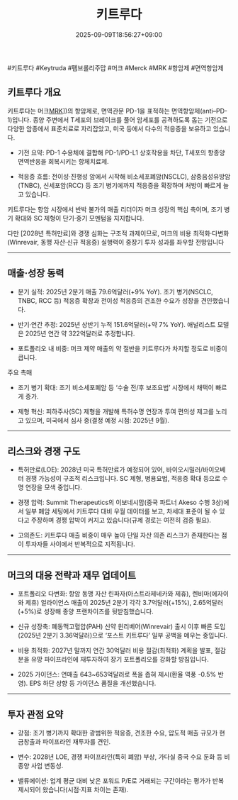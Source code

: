 ﻿---
title: "키트루다"
date: 2025-09-09T18:56:27+09:00
lastmod: 2025-09-09T18:56:27+09:00
type: docs
sidebar:
  open: true
weight: 20
---
<div style="display:none">
  <meta property="article:published_time" content="2025-09-09T09:56:27Z" />
  <meta property="article:modified_time" content="2025-09-09T09:56:27Z" />
</div>
#키트루다 #Keytruda #펨브롤리주맙 #머크 #Merck #MRK #항암제 #면역항암제 

## 키트루다 개요

키트루다는 머크[MRK](/company-analysis/mrk/)])의 항암제로, 면역관문 PD-1을 표적하는 면역항암제(anti–PD-1)입니다. 종양 주변에서 T세포의 브레이크를 풀어 암세포를 공격하도록 돕는 기전으로 다양한 암종에서 표준치료로 자리잡았고, 미국 등에서 다수의 적응증을 보유하고 있습니다.

- 기전 요약: PD-1 수용체에 결합해 PD-1/PD-L1 상호작용을 차단, T세포의 항종양 면역반응을 회복시키는 항체치료제.

- 적응증 흐름: 전이성·진행성 암에서 시작해 비소세포폐암(NSCLC), 삼중음성유방암(TNBC), 신세포암(RCC) 등 조기 병기에까지 적응증을 확장하며 처방이 빠르게 늘고 있습니다.

키트루다는 항암 시장에서 반박 불가의 매출 리더이자 머크 성장의 핵심 축이며, 조기 병기 확대와 SC 제형이 단기·중기 모멘텀을 지지합니다. 

다만 [2028년 특허만료]와 경쟁 심화는 구조적 과제이므로, 머크의 비용 최적화·다변화(Winrevair, 동맹 자산·신규 적응증) 실행력이 중장기 투자 성과를 좌우할 전망입니다

---
## 매출·성장 동력

- 분기 실적: 2025년 2분기 매출 79.6억달러(+9% YoY). 조기 병기(NSCLC, TNBC, RCC 등) 적응증 확장과 전이성 적응증의 견조한 수요가 성장을 견인했습니다.

- 반기·연간 추정: 2025년 상반기 누적 151.6억달러(+약 7% YoY). 애널리스트 모델은 2025년 연간 약 322억달러로 추정합니다.

- 포트폴리오 내 비중: 머크 제약 매출의 약 절반을 키트루다가 차지할 정도로 비중이 큽니다.

주요 촉매

- 조기 병기 확대: 조기 비소세포폐암 등 ‘수술 전/후 보조요법’ 시장에서 채택이 빠르게 증가.

- 제형 혁신: 피하주사(SC) 제형을 개발해 특허수명 연장과 투여 편의성 제고를 노리고 있으며, 미국에서 심사 중(결정 예정 시점: 2025년 9월).

---
## 리스크와 경쟁 구도

- 특허만료(LOE): 2028년 미국 특허만료가 예정되어 있어, 바이오시밀러/바이오베터 경쟁 가능성이 구조적 리스크입니다. SC 제형, 병용요법, 적응증 확대 등으로 수명 연장을 모색 중입니다.

- 경쟁 압력: Summit Therapeutics의 이보네시맙(중국 파트너 Akeso 수행 3상)에서 일부 폐암 세팅에서 키트루다 대비 우월 데이터를 보고, 차세대 표준이 될 수 있다고 주장하며 경쟁 압박이 커지고 있습니다(규제 경로는 여전히 검증 필요).

- 고의존도: 키트루다 매출 비중이 매우 높아 단일 자산 의존 리스크가 존재한다는 점이 투자자들 사이에서 반복적으로 지적됩니다.

---
## 머크의 대응 전략과 재무 업데이트

- 포트폴리오 다변화: 항암 동맹 자산 린파자(아스트라제네카와 제휴), 렌비마(에자이와 제휴) 얼라이언스 매출이 2025년 2분기 각각 3.7억달러(+15%), 2.65억달러(+5%)로 성장해 종양 프랜차이즈를 뒷받침했습니다.

- 신규 성장축: 폐동맥고혈압(PAH) 신약 윈리베어(Winrevair) 출시 이후 빠른 도입(2025년 2분기 3.36억달러)으로 ‘포스트 키트루다’ 일부 공백을 메우는 중입니다.

- 비용 최적화: 2027년 말까지 연간 30억달러 비용 절감(최적화) 계획을 발표, 절감분을 유망 파이프라인에 재투자하여 장기 포트폴리오를 강화할 방침입니다.

- 2025 가이던스: 연매출 643~653억달러로 폭을 좁혀 제시(환율 역풍 -0.5% 반영). EPS 하단 상향 등 가이던스 품질을 개선했습니다.

---
## 투자 관점 요약

- 강점: 조기 병기까지 확대한 광범위한 적응증, 견조한 수요, 압도적 매출 규모가 현금창출과 파이프라인 재투자를 견인.

- 변수: 2028년 LOE, 경쟁 파이프라인(특히 폐암) 부상, 가다실 중국 수요 둔화 등 비종양 사업 변동성.

- 밸류에이션: 업계 평균 대비 낮은 포워드 P/E로 거래되는 구간이라는 평가가 반복 제시되어 왔습니다(시점·지표 차이는 존재).
